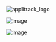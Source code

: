 ![applitrack_logo](https://user-images.githubusercontent.com/1960441/155055219-49b10d39-a711-4a14-bc0b-485726fc7ea0.gif)


![image](https://github.com/user-attachments/assets/7aa94929-2484-4f6d-a38b-caf7ab582c97)


![image](https://github.com/user-attachments/assets/a02c91c0-5430-40b7-abfc-a4418d247548)
